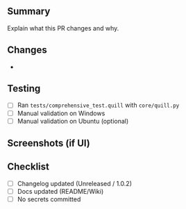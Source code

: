 ## Summary
Explain what this PR changes and why.

## Changes
- 

## Testing
- [ ] Ran `tests/comprehensive_test.quill` with `core/quill.py`
- [ ] Manual validation on Windows
- [ ] Manual validation on Ubuntu (optional)

## Screenshots (if UI)

## Checklist
- [ ] Changelog updated (Unreleased / 1.0.2)
- [ ] Docs updated (README/Wiki)
- [ ] No secrets committed
